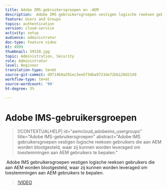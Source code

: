 ```yaml
---
title: Adobe IMS-gebruikersgroepen en -AEM
description:  Adobe IMS gebruikersgroepen vestigen logische reeksen gebruikers die aan AEM worden blootgesteld, waar zij kunnen worden leveraged om toestemmingen aan AEM gebruikers te bepalen.
feature: Users and Groups
topics: authentication
version: cloud-service
activity: setup
audience: administrator
doc-type: feature video
kt: 4999
thumbnail: 39150.jpg
topic: Administration, Security
role: Administrator
level: Beginner
translation-type: tm+mt
source-git-commit: d9714b9a291ec3ee5f3dba9723de72bb120d2149
workflow-type: tm+mt
source-wordcount: '99'
ht-degree: 3%

---
```



# Adobe IMS-gebruikersgroepen

>[!CONTEXTUALHELP]
>id="aemcloud_adobeims_usergroups"
>title="Adobe IMS-gebruikersgroepen"
>abstract="Adobe IMS gebruikersgroepen vestigen logische reeksen gebruikers die aan AEM worden blootgesteld, waar zij kunnen worden leveraged om toestemmingen aan AEM gebruikers te bepalen."

 Adobe IMS gebruikersgroepen vestigen logische reeksen gebruikers die aan AEM worden blootgesteld, waar zij kunnen worden leveraged om toestemmingen aan AEM gebruikers te bepalen.

>[!VIDEO](https://video.tv.adobe.com/v/39150/?quality=12&learn=on)
